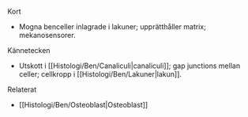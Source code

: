 Kort
- Mogna benceller inlagrade i lakuner; upprätthåller matrix; mekanosensorer.

Kännetecken
- Utskott i [[Histologi/Ben/Canaliculi|canaliculi]]; gap junctions mellan celler; cellkropp i [[Histologi/Ben/Lakuner|lakun]].

Relaterat
- [[Histologi/Ben/Osteoblast|Osteoblast]]
